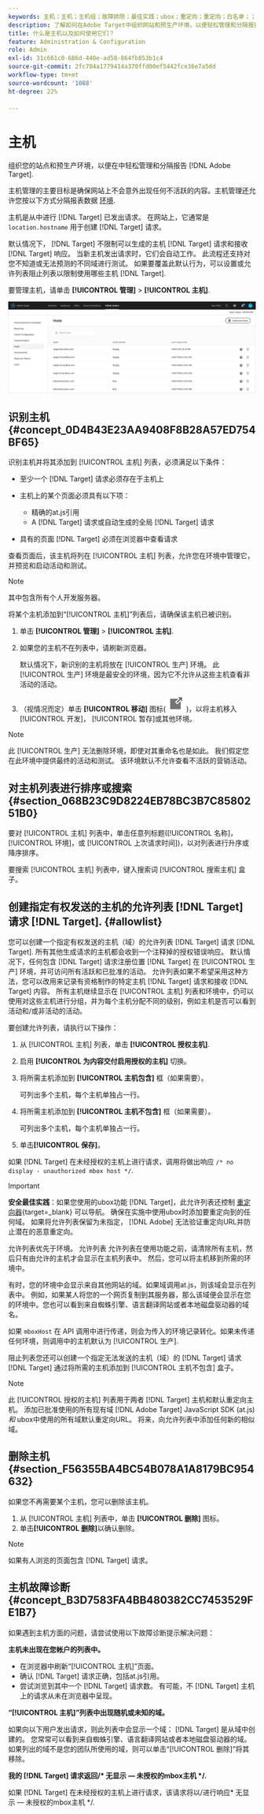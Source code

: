 ```yaml
---
keywords: 主机；主机；主机组；故障排除；最佳实践；ubox；重定向；重定向；白名单；；黑名单；允许列表 阻止列表
description: 了解如何在Adobe Target中组织网站和预生产环境，以便轻松管理和分隔报表。
title: 什么是主机以及如何使用它们？
feature: Administration & Configuration
role: Admin
exl-id: 31c661c0-686d-440e-ad58-864fb853b1c4
source-git-commit: 2fc704a1779414a370ffd00ef5442fce36e7a5dd
workflow-type: tm+mt
source-wordcount: '1088'
ht-degree: 22%

---
```


# 主机

组织您的站点和预生产环境，以便在中轻松管理和分隔报告 [!DNL Adobe Target].

主机管理的主要目标是确保网站上不会意外出现任何不活跃的内容。主机管理还允许您按以下方式分隔报表数据 [环境](/help/main/administrating-target/environments.md).

主机是从中进行 [!DNL Target] 已发出请求。 在网站上，它通常是 `location.hostname` 用于创建 [!DNL Target] 请求。

默认情况下， [!DNL Target] 不限制可以生成的主机 [!DNL Target] 请求和接收 [!DNL Target] 响应。 当新主机发出请求时，它们会自动工作。 此流程还支持对您不知道或无法预测的不同域进行测试。 如果要覆盖此默认行为，可以设置或允许列表阻止列表以限制使用哪些主机 [!DNL Target].

要管理主机，请单击 **[!UICONTROL 管理]** > **[!UICONTROL 主机]**.

![hosts_list图像](assets/hosts_list.png)

## 识别主机 {#concept_0D4B43E23AA9408F8B28A57ED754BF65}

识别主机并将其添加到 [!UICONTROL 主机] 列表，必须满足以下条件：

* 至少一个 [!DNL Target] 请求必须存在于主机上
* 主机上的某个页面必须具有以下项：

   * 精确的at.js引用
   * A [!DNL Target] 请求或自动生成的全局 [!DNL Target] 请求

* 具有的页面 [!DNL Target] 必须在浏览器中查看请求

查看页面后，该主机将列在 [!UICONTROL 主机] 列表，允许您在环境中管理它，并预览和启动活动和测试。

>[!NOTE]
>
>其中包含所有个人开发服务器。

将某个主机添加到“[!UICONTROL 主机]”列表后，请确保该主机已被识别。

1. 单击 **[!UICONTROL 管理]** > **[!UICONTROL 主机]**.
1. 如果您的主机不在列表中，请刷新浏览器。

   默认情况下，新识别的主机将放在 [!UICONTROL 生产] 环境。 此 [!UICONTROL 生产] 环境是最安全的环境，因为它不允许从这些主机查看非活动的活动。

1. （视情况而定）单击 **[!UICONTROL 移动]** 图标( ![移动图标](/help/main/administrating-target/assets/icon-move.png) )，以将主机移入 [!UICONTROL 开发]， [!UICONTROL 暂存]或其他环境。

>[!NOTE]
>
>此 [!UICONTROL 生产] 无法删除环境，即使对其重命名也是如此。 我们假定您在此环境中提供最终的活动和测试。 该环境默认不允许查看不活跃的营销活动。

## 对主机列表进行排序或搜索 {#section_068B23C9D8224EB78BC3B7C8580251B0}

要对 [!UICONTROL 主机] 列表中，单击任意列标题([!UICONTROL 名称]， [!UICONTROL 环境]，或 [!UICONTROL 上次请求时间])，以对列表进行升序或降序排序。

要搜索 [!UICONTROL 主机] 列表中，键入搜索词 [!UICONTROL 搜索主机] 盒子。

## 创建指定有权发送的主机的允许列表 [!DNL Target] 请求 [!DNL Target]. {#allowlist}

您可以创建一个指定有权发送的主机（域）的允许列表 [!DNL Target] 请求 [!DNL Target]. 所有其他生成请求的主机都会收到一个注释掉的授权错误响应。 默认情况下，任何包含 [!DNL Target] 请求注册位置 [!DNL Target] 在 [!UICONTROL 生产] 环境，并可访问所有活跃和已批准的活动。 允许列表如果不希望采用这种方法，您可以改用来记录有资格制作的特定主机 [!DNL Target] 请求和接收 [!DNL Target] 内容。 所有主机继续显示在 [!UICONTROL 主机] 列表和环境中，仍可以使用对这些主机进行分组，并为每个主机分配不同的级别，例如主机是否可以看到活动和/或非活动的活动。

要创建允许列表，请执行以下操作：

1. 从 [!UICONTROL 主机] 列表，单击 **[!UICONTROL 授权主机]**.
1. 启用 **[!UICONTROL 为内容交付启用授权的主机]** 切换。
1. 将所需主机添加到 **[!UICONTROL 主机包含]** 框（如果需要）。

   可列出多个主机，每个主机单独占一行。

1. 将所需主机添加到 **[!UICONTROL 主机不包含]** 框（如果需要）。

   可列出多个主机，每个主机单独占一行。

1. 单击&#x200B;**[!UICONTROL 保存]**。

如果 [!DNL Target] 在未经授权的主机上进行请求，调用将做出响应 `/* no display - unauthorized mbox host */`.

>[!IMPORTANT]
>
>**安全最佳实践**：如果您使用的ubox功能 [!DNL Target]，此允许列表还控制 [重定向器](https://experienceleague.adobe.com/docs/target-dev/developer/implement-email/working-with-redirectors.html){target=_blank} 可以导航。 确保在实施中使用ubox时添加要重定向到的任何域。 如果将允许列表保留为未指定， [!DNL Adobe] 无法验证重定向URL并防止潜在的恶意重定向。
>
>允许列表优先于环境。 允许列表 允许列表在使用功能之前，请清除所有主机，然后只有由允许的主机才会显示在主机列表中。 然后，您可以将主机移到所需的环境中。

有时，您的环境中会显示来自其他网站的域。如果域调用at.js，则该域会显示在列表中。 例如，如果某人将您的一个网页复制到其服务器，那么该域便会显示在您的环境中。您也可以看到来自蜘蛛引擎、语言翻译网站或者本地磁盘驱动器的域名。

如果 `mboxHost` 在 API 调用中进行传递，则会为传入的环境记录转化。如果未传递任何环境，则调用中的主机默认为 [!UICONTROL 生产].

阻止列表您还可以创建一个指定无法发送的主机（域）的 [!DNL Target] 请求 [!DNL Target] 通过将所需的主机添加到 [!UICONTROL 主机不包含] 盒子。

>[!NOTE]
>
>此 [!UICONTROL 授权的主机] 列表用于两者 [!DNL Target] 主机和默认重定向主机。 添加已批准使用的所有现有域 [!DNL Adobe Target] JavaScript SDK (at.js) *和* ubox中使用的所有域默认重定向URL。 将来，向允许列表中添加任何新的相似域。

## 删除主机 {#section_F56355BA4BC54B078A1A8179BC954632}

如果您不再需要某个主机，您可以删除该主机。

1. 从 [!UICONTROL 主机] 列表中，单击 **[!UICONTROL 删除]** 图标。
1. 单击&#x200B;**[!UICONTROL 删除]**&#x200B;以确认删除。

>[!NOTE]
>
>如果有人浏览的页面包含 [!DNL Target] 请求。

## 主机故障诊断 {#concept_B3D7583FA4BB480382CC7453529FE1B7}

如果遇到主机方面的问题，请尝试使用以下故障诊断提示解决问题：

**主机未出现在您帐户的列表中。**

* 在浏览器中刷新“[!UICONTROL 主机]”页面。
* 确认 [!DNL Target] 请求正确，包括at.js引用。
* 尝试浏览到其中一个 [!DNL Target] 请求数。 有可能，不 [!DNL Target] 主机上的请求从未在浏览器中呈现。

**“[!UICONTROL 主机]”列表中出现随机或未知的域。**

如果向以下用户发出请求，则此列表中会显示一个域： [!DNL Target] 是从域中创建的。 您常常可以看到来自蜘蛛引擎、语言翻译网站或者本地磁盘驱动器的域。如果列出的域不是您的团队所使用的域，则可以单击“[!UICONTROL 删除]”将其移除。

**我的 [!DNL Target] 请求返回/&#42; 无显示 — 未授权的mbox主机 &#42;/.**

如果 [!DNL Target] 在未经授权的主机上进行请求，该请求将以/进行响应&#42; 无显示 — 未授权的mbox主机 &#42;/.
